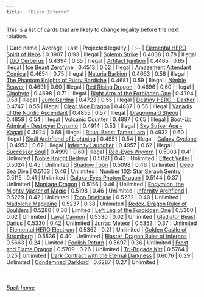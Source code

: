 ```yaml
---
title:  "Disco Inferno"
---
```


This is a list of cards that are likely to change legality before the next rotation.

| Card name | Average | Last | Projected legality |
| :-- |
[Elemental HERO Spirit of Neos](https://db.ygoprodeck.com/card/?search=Elemental%20HERO%20Spirit%20of%20Neos) | 0.3907 | 0.93 | Illegal |
[Solemn Strike](https://db.ygoprodeck.com/card/?search=Solemn%20Strike) | 0.4038 | 0.78 | Illegal |
[D/D Cerberus](https://db.ygoprodeck.com/card/?search=D/D%20Cerberus) | 0.4394 | 0.65 | Illegal |
[Artifact Ignition](https://db.ygoprodeck.com/card/?search=Artifact%20Ignition) | 0.4465 | 0.65 | Illegal |
[Ice Beast Zerofyne](https://db.ygoprodeck.com/card/?search=Ice%20Beast%20Zerofyne) | 0.4513 | 0.62 | Illegal |
[Amazement Attendant Comica](https://db.ygoprodeck.com/card/?search=Amazement%20Attendant%20Comica) | 0.4654 | 0.75 | Illegal |
[Naturia Barkion](https://db.ygoprodeck.com/card/?search=Naturia%20Barkion) | 0.4663 | 0.56 | Illegal |
[The Phantom Knights of Rusty Bardiche](https://db.ygoprodeck.com/card/?search=The%20Phantom%20Knights%20of%20Rusty%20Bardiche) | 0.4681 | 0.59 | Illegal |
[Nimble Beaver](https://db.ygoprodeck.com/card/?search=Nimble%20Beaver) | 0.4691 | 0.60 | Illegal |
[Red Rising Dragon](https://db.ygoprodeck.com/card/?search=Red%20Rising%20Dragon) | 0.4696 | 0.60 | Illegal |
[Gigobyte](https://db.ygoprodeck.com/card/?search=Gigobyte) | 0.4698 | 0.71 | Illegal |
[Right Arm of the Forbidden One](https://db.ygoprodeck.com/card/?search=Right%20Arm%20of%20the%20Forbidden%20One) | 0.4704 | 0.58 | Illegal |
[Junk Gardna](https://db.ygoprodeck.com/card/?search=Junk%20Gardna) | 0.4723 | 0.55 | Illegal |
[Destiny HERO - Dasher](https://db.ygoprodeck.com/card/?search=Destiny%20HERO%20-%20Dasher) | 0.4747 | 0.55 | Illegal |
[Clear Vice Dragon](https://db.ygoprodeck.com/card/?search=Clear%20Vice%20Dragon) | 0.4837 | 0.55 | Illegal |
[Vanadis of the Nordic Ascendant](https://db.ygoprodeck.com/card/?search=Vanadis%20of%20the%20Nordic%20Ascendant) | 0.4855 | 0.57 | Illegal |
[Dragonmaid Sheou](https://db.ygoprodeck.com/card/?search=Dragonmaid%20Sheou) | 0.4859 | 0.54 | Illegal |
[Volcanic Counter](https://db.ygoprodeck.com/card/?search=Volcanic%20Counter) | 0.4897 | 0.65 | Illegal |
[Boot-Up Admiral - Destroyer Dynamo](https://db.ygoprodeck.com/card/?search=Boot-Up%20Admiral%20-%20Destroyer%20Dynamo) | 0.4914 | 0.53 | Illegal |
[Sky Striker Ace - Kagari](https://db.ygoprodeck.com/card/?search=Sky%20Striker%20Ace%20-%20Kagari) | 0.4924 | 0.68 | Illegal |
[Ritual Beast Tamer Lara](https://db.ygoprodeck.com/card/?search=Ritual%20Beast%20Tamer%20Lara) | 0.4932 | 0.60 | Illegal |
[Skull Archfiend of Lightning](https://db.ygoprodeck.com/card/?search=Skull%20Archfiend%20of%20Lightning) | 0.4951 | 0.54 | Illegal |
[Galaxy Cyclone](https://db.ygoprodeck.com/card/?search=Galaxy%20Cyclone) | 0.4953 | 0.62 | Illegal |
[Infernity Launcher](https://db.ygoprodeck.com/card/?search=Infernity%20Launcher) | 0.4957 | 0.62 | Illegal |
[Successor Soul](https://db.ygoprodeck.com/card/?search=Successor%20Soul) | 0.4999 | 0.60 | Illegal |
[Red-Eyes Wyvern](https://db.ygoprodeck.com/card/?search=Red-Eyes%20Wyvern) | 0.5003 | 0.41 | Unlimited |
[Noble Knight Bedwyr](https://db.ygoprodeck.com/card/?search=Noble%20Knight%20Bedwyr) | 0.5021 | 0.43 | Unlimited |
[Effect Veiler](https://db.ygoprodeck.com/card/?search=Effect%20Veiler) | 0.5024 | 0.45 | Unlimited |
[Shadow Toon](https://db.ygoprodeck.com/card/?search=Shadow%20Toon) | 0.5098 | 0.46 | Unlimited |
[Deep Sea Diva](https://db.ygoprodeck.com/card/?search=Deep%20Sea%20Diva) | 0.5103 | 0.46 | Unlimited |
[Number 102: Star Seraph Sentry](https://db.ygoprodeck.com/card/?search=Number%20102:%20Star%20Seraph%20Sentry) | 0.5115 | 0.41 | Unlimited |
[Galaxy-Eyes Photon Dragon](https://db.ygoprodeck.com/card/?search=Galaxy-Eyes%20Photon%20Dragon) | 0.5144 | 0.37 | Unlimited |
[Montage Dragon](https://db.ygoprodeck.com/card/?search=Montage%20Dragon) | 0.5156 | 0.46 | Unlimited |
[Endymion, the Mighty Master of Magic](https://db.ygoprodeck.com/card/?search=Endymion,%20the%20Mighty%20Master%20of%20Magic) | 0.5198 | 0.46 | Unlimited |
[Infernity Archfiend](https://db.ygoprodeck.com/card/?search=Infernity%20Archfiend) | 0.5229 | 0.42 | Unlimited |
[Toon Briefcase](https://db.ygoprodeck.com/card/?search=Toon%20Briefcase) | 0.5232 | 0.40 | Unlimited |
[Madolche Magileine](https://db.ygoprodeck.com/card/?search=Madolche%20Magileine) | 0.5237 | 0.38 | Unlimited |
[Redox, Dragon Ruler of Boulders](https://db.ygoprodeck.com/card/?search=Redox,%20Dragon%20Ruler%20of%20Boulders) | 0.5280 | 0.38 | Limited |
[Left Leg of the Forbidden One](https://db.ygoprodeck.com/card/?search=Left%20Leg%20of%20the%20Forbidden%20One) | 0.5300 | 0.02 | Unlimited |
[Laval Cannon](https://db.ygoprodeck.com/card/?search=Laval%20Cannon) | 0.5330 | 0.02 | Unlimited |
[Gladiator Beast Darius](https://db.ygoprodeck.com/card/?search=Gladiator%20Beast%20Darius) | 0.5330 | 0.42 | Unlimited |
[Jurrac Meteor](https://db.ygoprodeck.com/card/?search=Jurrac%20Meteor) | 0.5353 | 0.37 | Unlimited |
[Elemental HERO Electrum](https://db.ygoprodeck.com/card/?search=Elemental%20HERO%20Electrum) | 0.5362 | 0.21 | Unlimited |
[Golden Castle of Stromberg](https://db.ygoprodeck.com/card/?search=Golden%20Castle%20of%20Stromberg) | 0.5536 | 0.40 | Unlimited |
[Blaster, Dragon Ruler of Infernos](https://db.ygoprodeck.com/card/?search=Blaster,%20Dragon%20Ruler%20of%20Infernos) | 0.5663 | 0.24 | Limited |
[Foolish Return](https://db.ygoprodeck.com/card/?search=Foolish%20Return) | 0.5697 | 0.36 | Unlimited |
[Frost and Flame Dragon](https://db.ygoprodeck.com/card/?search=Frost%20and%20Flame%20Dragon) | 0.5709 | 0.26 | Unlimited |
[Tri-Brigade Kitt](https://db.ygoprodeck.com/card/?search=Tri-Brigade%20Kitt) | 0.5764 | 0.25 | Unlimited |
[Dark Contract with the Eternal Darkness](https://db.ygoprodeck.com/card/?search=Dark%20Contract%20with%20the%20Eternal%20Darkness) | 0.6076 | 0.29 | Unlimited |
[Condemned Darklord](https://db.ygoprodeck.com/card/?search=Condemned%20Darklord) | 0.6287 | 0.27 | Unlimited |

<br>

###### [Back home](index)